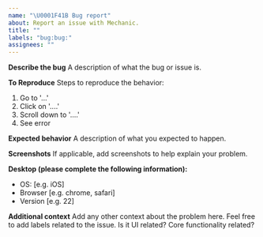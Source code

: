 ```yaml
---
name: "\U0001F41B Bug report"
about: Report an issue with Mechanic.
title: ""
labels: "bug:bug:"
assignees: ""
---
```


**Describe the bug**
A description of what the bug or issue is.

**To Reproduce**
Steps to reproduce the behavior:

1. Go to '...'
2. Click on '....'
3. Scroll down to '....'
4. See error

**Expected behavior**
A description of what you expected to happen.

**Screenshots**
If applicable, add screenshots to help explain your problem.

**Desktop (please complete the following information):**

- OS: [e.g. iOS]
- Browser [e.g. chrome, safari]
- Version [e.g. 22]

**Additional context**
Add any other context about the problem here. Feel free to add labels related to the issue. Is it UI related? Core functionality related?
